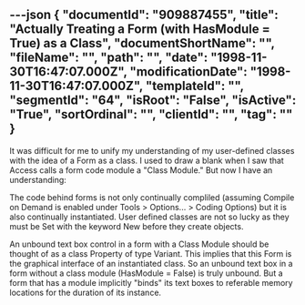 ---json
{
  "documentId": "909887455",
  "title": "Actually Treating a Form (with HasModule = True) as a Class",
  "documentShortName": "",
  "fileName": "",
  "path": "",
  "date": "1998-11-30T16:47:07.000Z",
  "modificationDate": "1998-11-30T16:47:07.000Z",
  "templateId": "",
  "segmentId": "64",
  "isRoot": "False",
  "isActive": "True",
  "sortOrdinal": "",
  "clientId": "",
  "tag": ""
}
---

It was difficult for me to unify my understanding of my user-defined classes with the idea of a Form as a class. I used to draw a blank when I saw that Access calls a form code module a &quot;Class Module.&quot; But now I have an understanding:

The code behind forms is not only continually compliled (assuming Compile on Demand is enabled under Tools &gt; Options... &gt; Coding Options) but it is also continually instantiated. User defined classes are not so lucky as they must be Set with the keyword New before they create objects.

An unbound text box control in a form with a Class Module should be thought of as a class Property of type Variant. This implies that this Form is the graphical interface of an instantiated class. So an unbound text box in a form without a class module (HasModule = False) is truly unbound. But a form that has a module implicitly &quot;binds&quot; its text boxes to referable memory locations for the duration of its instance.
